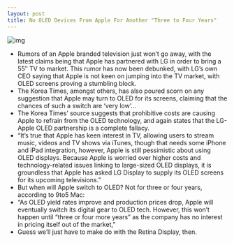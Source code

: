 ```yaml
---
layout: post
title: No OLED Devices From Apple For Another "Three to Four Years"
---
```

![img](http://media.idownloadblog.com/wp-content/uploads/2011/07/retinadisplay-e1311182916190.jpeg)
* Rumors of an Apple branded television just won’t go away, with the latest claims being that Apple has partnered with LG in order to bring a 55″ TV to market. This rumor has now been debunked, with LG’s own CEO saying that Apple is not keen on jumping into the TV market, with OLED screens proving a stumbling block.
* The Korea Times, amongst others, has also poured scorn on any suggestion that Apple may turn to OLED for its screens, claiming that the chances of such a switch are ‘very low’…
* The Korea Times’ source suggests that prohibitive costs are causing Apple to refrain from the OLED technology, and again states that the LG-Apple OLED partnership is a complete fallacy.
* “It’s true that Apple has keen interest in TV, allowing users to stream music, videos and TV shows via iTunes, though that needs some iPhone and iPad integration, however, Apple is still pessimistic about using OLED displays. Because Apple is worried over higher costs and technology-related issues linking to large-sized OLED displays, it is groundless that Apple has asked LG Display to supply its OLED screens for its upcoming televisions.”
* But when will Apple switch to OLED? Not for three or four years, according to 9to5 Mac:
* “As OLED yield rates improve and production prices drop, Apple will eventually switch its digital gear to OLED tech. However, this won’t happen until “three or four more years” as the company has no interest in pricing itself out of the market,”
* Guess we’ll just have to make do with the Retina Display, then.

